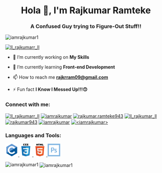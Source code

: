 <h1 align="center">Hola 👋, I'm Rajkumar Ramteke</h1>
<h3 align="center">A Confused Guy trying to Figure-Out Stuff!!</h3>

<p align="left"> <img src="https://komarev.com/ghpvc/?username=iamrajkumar1&label=Profile%20views&color=0e75b6&style=flat" alt="iamrajkumar1" /> </p>

<p align="left"> <a href="https://twitter.com/ll_rajkumarr_ll" target="blank"><img src="https://img.shields.io/twitter/follow/ll_rajkumarr_ll?logo=twitter&style=for-the-badge" alt="ll_rajkumarr_ll" /></a> </p>

- 🔭 I’m currently working on **My Skills**

- 🌱 I’m currently learning **Front-end Development**

- 📫 How to reach me **rajkrram09@gmail.com**

- ⚡ Fun fact **I Know I Messed Up!!!🙃**

<h3 align="left">Connect with me:</h3>
<p align="left">
<a href="https://twitter.com/ll_rajkumarr_ll" target="blank"><img align="center" src="https://raw.githubusercontent.com/rahuldkjain/github-profile-readme-generator/master/src/images/icons/Social/twitter.svg" alt="ll_rajkumarr_ll" height="30" width="40" /></a>
<a href="https://linkedin.com/in/iamrajkumar" target="blank"><img align="center" src="https://raw.githubusercontent.com/rahuldkjain/github-profile-readme-generator/master/src/images/icons/Social/linked-in-alt.svg" alt="iamrajkumar" height="30" width="40" /></a>
<a href="https://fb.com/rajkumar.ramteke943" target="blank"><img align="center" src="https://raw.githubusercontent.com/rahuldkjain/github-profile-readme-generator/master/src/images/icons/Social/facebook.svg" alt="rajkumar.ramteke943" height="30" width="40" /></a>
<a href="https://instagram.com/ll_rajkumarr_ll" target="blank"><img align="center" src="https://raw.githubusercontent.com/rahuldkjain/github-profile-readme-generator/master/src/images/icons/Social/instagram.svg" alt="ll_rajkumar_ll" height="30" width="40" /></a>
<a href="https://www.codechef.com/users/rajkumar943" target="blank"><img align="center" src="https://cdn.jsdelivr.net/npm/simple-icons@3.1.0/icons/codechef.svg" alt="rajkumar943" height="30" width="40" /></a>
<a href="https://www.hackerrank.com/iamrajkumar" target="blank"><img align="center" src="https://raw.githubusercontent.com/rahuldkjain/github-profile-readme-generator/master/src/images/icons/Social/hackerrank.svg" alt="iamrajkumar" height="30" width="40" /></a>
<a href="https://auth.geeksforgeeks.org/user/<iamrajkumar>" target="blank"><img align="center" src="https://raw.githubusercontent.com/rahuldkjain/github-profile-readme-generator/master/src/images/icons/Social/geeks-for-geeks.svg" alt="<iamrajkumar>" height="30" width="40" /></a>
</p>

<h3 align="left">Languages and Tools:</h3>
<p align="left"> <a href="https://www.cprogramming.com/" target="_blank"> <img src="https://raw.githubusercontent.com/devicons/devicon/master/icons/c/c-original.svg" alt="c" width="40" height="40"/> </a> <a href="https://www.w3schools.com/css/" target="_blank"> <img src="https://raw.githubusercontent.com/devicons/devicon/master/icons/css3/css3-original-wordmark.svg" alt="css3" width="40" height="40"/> </a> <a href="https://www.w3.org/html/" target="_blank"> <img src="https://raw.githubusercontent.com/devicons/devicon/master/icons/html5/html5-original-wordmark.svg" alt="html5" width="40" height="40"/> </a> <a href="https://www.photoshop.com/en" target="_blank"> <img src="https://raw.githubusercontent.com/devicons/devicon/master/icons/photoshop/photoshop-line.svg" alt="photoshop" width="40" height="40"/> </a> </p>

<p><img align="left" src="https://github-readme-stats.vercel.app/api/top-langs?username=iamrajkumar1&show_icons=true&locale=en&layout=compact" alt="iamrajkumar1" /></p>

<p>&nbsp;<img align="center" src="https://github-readme-stats.vercel.app/api?username=iamrajkumar1&show_icons=true&locale=en" alt="iamrajkumar1" /></p>
